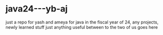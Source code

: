 # java24---yb-aj
just a repo for yash and ameya for java in the fiscal year of 24, any projects, newly learned stuff just anything useful between to the two of us goes here
